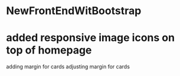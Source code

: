 # NewFrontEndWitBootstrap
# added responsive image icons on top of homepage
adding margin for cards
adjusting margin for cards
